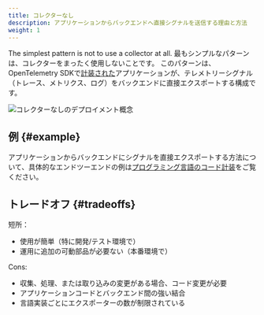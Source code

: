 ```yaml
---
title: コレクターなし
description: アプリケーションからバックエンドへ直接シグナルを送信する理由と方法
weight: 1
---
```


The simplest pattern is not to use a collector at all. 最もシンプルなパターンは、コレクターをまったく使用しないことです。
このパターンは、OpenTelemetry SDKで[計装された][instrumentation]アプリケーションが、テレメトリーシグナル（トレース、メトリクス、ログ）をバックエンドに直接エクスポートする構成です。

![コレクターなしのデプロイメント概念](../../img/otel-sdk.svg)

## 例 {#example}

アプリケーションからバックエンドにシグナルを直接エクスポートする方法について、具体的なエンドツーエンドの例は[プログラミング言語のコード計装][instrumentation]をご覧ください。

## トレードオフ {#tradeoffs}

短所：

- 使用が簡単（特に開発/テスト環境で）
- 運用に追加の可動部品が必要ない（本番環境で）

Cons:

- 収集、処理、または取り込みの変更がある場合、コード変更が必要
- アプリケーションコードとバックエンド間の強い結合
- 言語実装ごとにエクスポーターの数が制限されている

[instrumentation]: /docs/languages/
